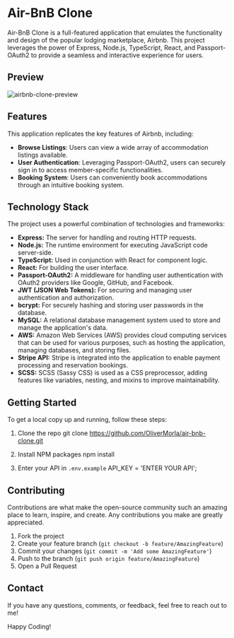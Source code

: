 # Air-BnB Clone

Air-BnB Clone is a full-featured application that emulates the functionality and design of the popular lodging marketplace, Airbnb. This project leverages the power of Express, Node.js, TypeScript, React, and Passport-OAuth2 to provide a seamless and interactive experience for users.

## Preview
![airbnb-clone-preview](https://github.com/OliverMorla/air-bnb-clone/assets/73266650/8404d214-a9fc-440d-abde-57b8793298df)

## Features

This application replicates the key features of Airbnb, including:

- **Browse Listings**: Users can view a wide array of accommodation listings available.
- **User Authentication**: Leveraging Passport-OAuth2, users can securely sign in to access member-specific functionalities.
- **Booking System**: Users can conveniently book accommodations through an intuitive booking system.

## Technology Stack

The project uses a powerful combination of technologies and frameworks:

- **Express:** The server for handling and routing HTTP requests.
- **Node.js:** The runtime environment for executing JavaScript code server-side.
- **TypeScript:** Used in conjunction with React for component logic.
- **React:** For building the user interface.
- **Passport-OAuth2:** A middleware for handling user authentication with OAuth2 providers like Google, GitHub, and Facebook.
- **JWT (JSON Web Tokens):** For securing and managing user authentication and authorization.
- **bcrypt:** For securely hashing and storing user passwords in the database.
- **MySQL:** A relational database management system used to store and manage the application's data.
- **AWS:** Amazon Web Services (AWS) provides cloud computing services that can be used for various purposes, such as hosting the application, managing databases, and storing files.
- **Stripe API:** Stripe is integrated into the application to enable payment processing and reservation bookings.
- **SCSS:** SCSS (Sassy CSS) is used as a CSS preprocessor, adding features like variables, nesting, and mixins to improve maintainability.

## Getting Started

To get a local copy up and running, follow these steps:

1. Clone the repo
git clone https://github.com/OliverMorla/air-bnb-clone.git

2. Install NPM packages
npm install

3. Enter your API in `.env.example`
API_KEY = 'ENTER YOUR API';

## Contributing

Contributions are what make the open-source community such an amazing place to learn, inspire, and create. Any contributions you make are greatly appreciated.

1. Fork the project
2. Create your feature branch (`git checkout -b feature/AmazingFeature`)
3. Commit your changes (`git commit -m 'Add some AmazingFeature'`)
4. Push to the branch (`git push origin feature/AmazingFeature`)
5. Open a Pull Request

## Contact

If you have any questions, comments, or feedback, feel free to reach out to me!

Happy Coding!
